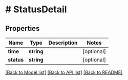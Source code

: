 # # StatusDetail

## Properties

Name | Type | Description | Notes
------------ | ------------- | ------------- | -------------
**time** | **string** |  | [optional]
**status** | **string** |  | [optional]

[[Back to Model list]](../../../README.md#models) [[Back to API list]](../../../README.md#endpoints) [[Back to README]](../../../README.md)
